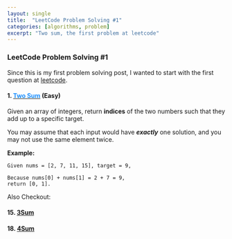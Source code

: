 ```yaml
---
layout: single
title:  "LeetCode Problem Solving #1"
categories: [algorithms, problem]
excerpt: "Two sum, the first problem at leetcode"
---
```

### LeetCode Problem Solving #1
Since this is my first problem solving post, I wanted to start with the first question at [leetcode](https://leetcode.com/). 

#### 1. [<span style="color:DodgerBlue">Two Sum</span>](https://leetcode.com/problems/two-sum/) (Easy) 

Given an array of integers, return **indices** of the two numbers such that they add up to a specific target.

You may assume that each input would have **_exactly_** one solution, and you may not use the same element twice.

**Example:**
```
Given nums = [2, 7, 11, 15], target = 9,

Because nums[0] + nums[1] = 2 + 7 = 9,
return [0, 1].
```

Also Checkout: 
#### 15. [3Sum](https://leetcode.com/problems/3sum/)
#### 18. [4Sum](https://leetcode.com/problems/3sum/)

